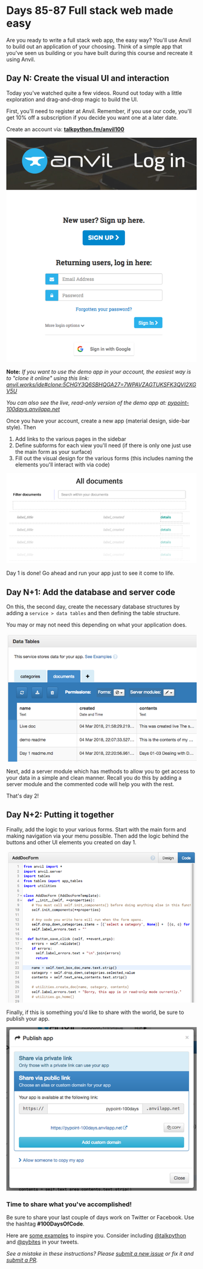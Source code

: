 # Days 85-87 Full stack web made easy

Are you ready to write a full stack web app, the easy way? You'll use Anvil to build out an application of your choosing. Think of a simple app that you've seen us building or you have built during this course and recreate it using Anvil.

## Day N: Create the visual UI and interaction

Today you've watched quite a few videos. Round out today with a little exploration and drag-and-drop magic to build the UI.

First, you'll need to register at Anvil. Remember, if you use our code, you'll get 10% off a subscription if you decide you want one at a later date.

Create an account via: [**talkpython.fm/anvil100**](https://talkpython.fm/anvil100)

[![](readme_resources/register.png)](https://talkpython.fm/anvil100)

**Note:** *If you want to use the demo app in your account, the easiest way is to "clone it online" using this link: [anvil.works/ide#clone:5CHGY3Q6SBHQGA27=7WPAVZAGTUKSFK3QVI2XGV5U](https://anvil.works/ide#clone:5CHGY3Q6SBHQGA27=7WPAVZAGTUKSFK3QVI2XGV5U)*

*You can also see the live, read-only version of the demo app at: [pypoint-100days.anvilapp.net](https://pypoint-100days.anvilapp.net/)*

Once you have your account, create a new app (material design, side-bar style). Then

1. Add links to the various pages in the sidebar
2. Define subforms for each view you'll need (if there is only one just use the main form as your surface)
3. Fill out the visual design for the various forms (this includes naming the elements you'll interact with via code)

![](readme_resources/edit-ui.png)

Day 1 is done! Go ahead and run your app just to see it come to life.

## Day N+1: Add the database and server code

On this, the second day, create the necessary database structures by adding a `service > data tables` and then defining the table structure.

You may or may not need this depending on what your application does.

![](readme_resources/tables.png)

Next, add a server module which has methods to allow you to get access to your data in a simple and clean manner. Recall you do this by adding a server module and the commented code will help you with the rest.

That's day 2!

## Day N+2: Putting it together

Finally, add the logic to your various forms. Start with the main form and making navigation via your menu possible. Then add the logic behind the buttons and other UI elements you created on day 1.

![](readme_resources/code.png)

Finally, if this is something you'd like to share with the world, be sure to publish your app.

![](readme_resources/pub.png)

### Time to share what you've accomplished!

Be sure to share your last couple of days work on Twitter or Facebook. Use the hashtag **#100DaysOfCode**. 

Here are [some examples](https://twitter.com/search?q=%23100DaysOfCode) to inspire you. Consider including [@talkpython](https://twitter.com/talkpython) and [@pybites](https://twitter.com/pybites) in your tweets.

*See a mistake in these instructions? Please [submit a new issue](https://github.com/talkpython/100daysofcode-with-python-course/issues) or fix it and [submit a PR](https://github.com/talkpython/100daysofcode-with-python-course/pulls).*
